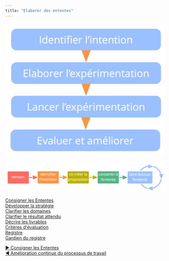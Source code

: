 ```yaml
---
title: "Elaborer des ententes"
---
```



![Toute entente ou décision peut être considérée comme une expérimentation.](img/evolution/experiments.png)

![Le cycle de vie d'une entente](img/evolution/agreement-lifecycle-long.png)

  <dt><a href="record-agreements.html">Consigner les Ententes</a></dt>
  <dd></dd>

  <dt><a href="develop-strategy.html">Développer la stratégie</a></dt>
  <dd></dd>

  <dt><a href="clarify-domains.html">Clarifier les domaines</a></dt>
  <dd></dd>

  <dt><a href="clarify-intended-outcome.html">Clarifier le résultat attendu</a></dt>
  <dd></dd>

  <dt><a href="describe-deliverables.html">Décrire les livrables</a></dt>
  <dd></dd>

  <dt><a href="evaluation-criteria.html">Critères d'évaluation</a></dt>
  <dd></dd>

  <dt><a href="logbook.html">Registre</a></dt>
  <dd></dd>

  <dt><a href="logbook-keeper.html">Gardien du registre</a></dt>
  <dd></dd>


[&#9654; Consigner les Ententes](record-agreements.html)<br/>[&#9664; Amélioration continue du processus de travail](continuous-improvement-of-work-process.html)

